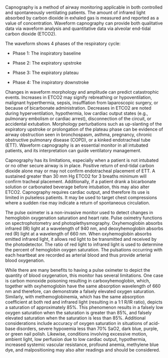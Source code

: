 Capnography is a method of airway monitoring applicable in both controlled and spontaneously ventilating patients. The amount of infrared light absorbed by carbon dioxide in exhaled gas is measured and reported as a value of concentration. Waveform capnography can provide both qualitative data via waveform analysis and quantitative data via alveolar end-tidal carbon dioxide (ETCO2).

The waveform shows 4 phases of the respiratory cycle:

- Phase 1: The inspiratory baseline

- Phase 2: The expiratory upstroke

- Phase 3: The expiratory plateau

- Phase 4: The inspiratory downstroke

Changes in waveform morphology and amplitude can predict catastrophic events. Increases in ETCO2 may signify rebreathing or hypoventilation, malignant hyperthermia, sepsis, insufflation from laparoscopic surgery, or because of bicarbonate administration. Decreases in ETCO2 are noted during hyperventilation, hypothermia, low cardiac output states (e.g., pulmonary embolism or cardiac arrest), disconnection of the circuit, or accidental extubation. Morphology perturbations such as up-slanting of the expiratory upstroke or prolongation of the plateau phase can be evidence of airway obstruction seen in bronchospasm, asthma, pregnancy, chronic obstructive pulmonary disease (COPD), or a kinked endotracheal tube (ETT). Waveform capnography is an essential monitor in all intubated patients, and its interpretation can guide ventilatory management.

Capnography has its limitations, especially when a patient is not intubated or no other secure airway is in place. Positive return of end-tidal carbon dioxide alone may or may not confirm endotracheal placement of ETT. A sustained greater than 30 mm Hg ETCO2 for 3 breaths minimum will confirm tracheal placement. Additionally, if a patient drank a bicarbonate solution or carbonated beverage before intubation, this may also alter ETCO2. Capnography requires cardiac output, and therefore its use is limited in pulseless patients. It may be used to target chest compressions where a sudden rise may indicate a return of spontaneous circulation.

The pulse oximeter is a non-invasive monitor used to detect changes in hemoglobin oxygenation saturation and heart rate. Pulse oximetry functions on spectrophotometry and photoplethysmography. Oxyhemoglobin absorbs infrared (IR) light at a wavelength of 940 nm, and deoxyhemoglobin absorbs red (R) light at a wavelength of 660 nm. When oxyhemoglobin absorbs emitted infrared light, it allows red light to be transmitted and received by the photodetector. The ratio of red light to infrared light is used to determine the percent of hemoglobin oxygen saturation. The pulsations occurring with each heartbeat are recorded as arterial blood and thus provide arterial blood oxygenation.

While there are many benefits to having a pulse oximeter to depict the quantity of blood oxygenation, this monitor has several limitations. One case is carbon monoxide poisoning resulting in carboxyhemoglobin, which, together with oxyhemoglobin have the same absorption wavelength of 660 nm and therefore, can demonstrate a falsely elevated oxygen saturation. Similarly, with methemoglobinemia, which has the same absorption coefficient at both red and infrared light (resulting in a 1:1 R/IR ratio), depicts a saturation of approximately 85%. This phenomenon results in a falsely low oxygen saturation when the saturation is greater than 85%, and falsely elevated saturation when the saturation is less than 85%. Additional considerations include accuracy of oxygen saturation in situations of acid-base disorders, severe hypoxemia less than 70% SaO2, dark blue, purple, or green nail polish. Likewise, conditions involving excessive motion, ambient light, low perfusion due to low cardiac output, hypothermia, increased systemic vascular resistance, profound anemia, methylene blue dye, and malpositioning may also alter readings and should be considered.